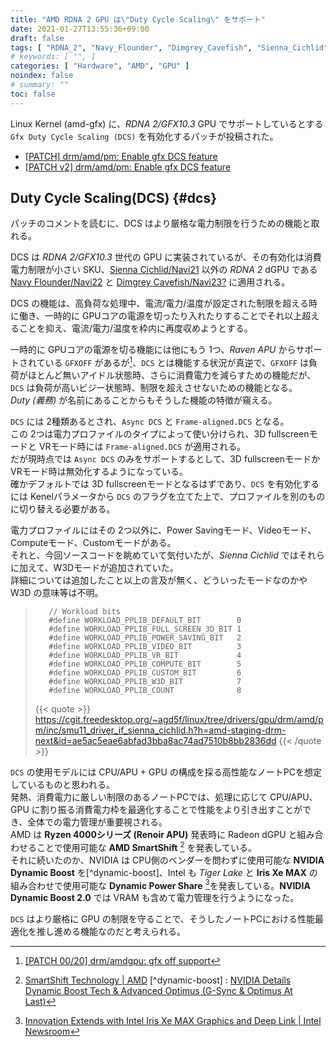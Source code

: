 ```yaml
---
title: "AMD RDNA 2 GPU は\"Duty Cycle Scaling\" をサポート"
date: 2021-01-27T13:55:36+09:00
draft: false
tags: [ "RDNA_2", "Navy_Flounder", "Dimgrey_Cavefish", "Sienna_Cichlid" ]
# keywords: [ "", ]
categories: [ "Hardware", "AMD", "GPU" ]
noindex: false
# summary: ""
toc: false
---
```


Linux Kernel (amd-gfx) に、*RDNA 2/GFX10.3* GPU でサポートしているとする `Gfx Duty Cycle Scaling (DCS)` を有効化するパッチが投稿された。  

 * [[PATCH] drm/amd/pm: Enable gfx DCS feature](https://lists.freedesktop.org/archives/amd-gfx/2021-January/058852.html)
 * [[PATCH v2] drm/amd/pm: Enable gfx DCS feature](https://lists.freedesktop.org/archives/amd-gfx/2021-January/058873.html)

## Duty Cycle Scaling(DCS) {#dcs}

パッチのコメントを読むに、DCS はより厳格な電力制限を行うための機能と取れる。  

DCS は *RDNA 2/GFX10.3* 世代の GPU に実装されているが、その有効化は消費電力制限が小さい SKU、[Sienna Cichlid/Navi21](/tags/sienna_cichlid) 以外の *RDNA 2* dGPU である [Navy Flounder/Navi22](/tags/navy_flounder) と [Dimgrey Cavefish/Navi23?](/tags/dimgrey_cavefish) に適用される。  

DCS の機能は、高負荷な処理中、電流/電力/温度が設定された制限を超える時に働き、一時的に GPUコアの電源を切ったり入れたりすることでそれ以上超えることを抑え、電流/電力/温度を枠内に再度収めようとする。  

一時的に GPUコアの電源を切る機能には他にもう 1つ、*Raven APU* からサポートされている `GFXOFF` があるが[^gfxoff]、`DCS` とは機能する状況が真逆で、`GFXOFF` は負荷がほとんど無いアイドル状態時、さらに消費電力を減らすための機能だが、`DCS` は負荷が高いビジー状態時、制限を超えさせないための機能となる。  
*Duty (義務)* が名前にあることからもそうした機能の特徴が窺える。  

[^gfxoff]: [[PATCH 00/20] drm/amdgpu: gfx off support](https://lists.freedesktop.org/archives/amd-gfx/2018-April/021499.html)

`DCS` には 2種類あるとされ、`Async DCS` と `Frame-aligned.DCS` となる。  
この 2つは電力プロファイルのタイプによって使い分けられ、3D fullscreenモードと VRモード時には `Frame-aligned.DCS` が適用される。  
だが現時点では `Async DCS` のみをサポートするとして、3D fullscreenモードか VRモード時は無効化するようになっている。  
確かデフォルトでは 3D fullscreenモードとなるはずであり、`DCS` を有効化するには Kenelパラメータから `DCS` のフラグを立てた上で、プロファイルを別のものに切り替える必要がある。  

電力プロファイルにはその 2つ以外に、Power Savingモード、Videoモード、Computeモード、Customモードがある。  
それと、今回ソースコードを眺めていて気付いたが、*Sienna Cichlid* ではそれらに加えて、W3Dモードが追加されていた。  
詳細については追加したこと以上の言及が無く、どういったモードなのかや W3D の意味等は不明。  

 >        // Workload bits
 >        #define WORKLOAD_PPLIB_DEFAULT_BIT        0 
 >        #define WORKLOAD_PPLIB_FULL_SCREEN_3D_BIT 1 
 >        #define WORKLOAD_PPLIB_POWER_SAVING_BIT   2 
 >        #define WORKLOAD_PPLIB_VIDEO_BIT          3 
 >        #define WORKLOAD_PPLIB_VR_BIT             4 
 >        #define WORKLOAD_PPLIB_COMPUTE_BIT        5 
 >        #define WORKLOAD_PPLIB_CUSTOM_BIT         6 
 >        #define WORKLOAD_PPLIB_W3D_BIT            7 
 >        #define WORKLOAD_PPLIB_COUNT              8 
 >
 > {{< quote >}} <https://cgit.freedesktop.org/~agd5f/linux/tree/drivers/gpu/drm/amd/pm/inc/smu11_driver_if_sienna_cichlid.h?h=amd-staging-drm-next&id=ae5ac5eae6abfad3bba8ac74ad7510b8bb2836dd> {{< /quote >}}

`DCS` の使用モデルには CPU/APU + GPU の構成を採る高性能なノートPCを想定しているものと思われる。  
発熱、消費電力に厳しい制限のあるノートPCでは、処理に応じて CPU/APU、GPU に割り振る消費電力枠を最適化することで性能をより引き出すことができ、全体での電力管理が重要視される。  
AMD は **Ryzen 4000シリーズ (Renoir APU)** 発表時に Radeon dGPU と組み合わせることで使用可能な **AMD SmartShift** [^smartshift] を発表している。  
それに続いたのか、NVIDIA は CPU側のベンダーを問わずに使用可能な **NVIDIA Dynamic Boost** を[^dynamic-boost]、Intel も *Tiger Lake* と **Iris Xe MAX** の組み合わせで使用可能な **Dynamic Power Share** [^dynamic-power-share]を発表している。**NVIDIA Dynamic Boost 2.0** では VRAM も含めて電力管理を行うようになった。  

`DCS` はより厳格に GPU の制限を守ることで、そうしたノートPCにおける性能最適化を推し進める機能なのだと考えられる。  

[^smartshift]: [SmartShift Technology | AMD](https://www.amd.com/en/technologies/smartshift)
[^dynamic-boost] : [NVIDIA Details Dynamic Boost Tech & Advanced Optimus (G-Sync & Optimus At Last)](https://www.anandtech.com/show/15692/nvidia-details-dynamic-boost-tech-and-advanced-optimus)
[^dynamic-power-share]: [Innovation Extends with Intel Iris Xe MAX Graphics and Deep Link | Intel Newsroom](https://newsroom.intel.com/news/iris-xe-max-discrete-graphics-deep-link/)
